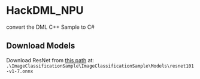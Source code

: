 # HackDML_NPU
convert the DML C++ Sample to C#

## Download Models

Download ResNet from [this path](https://github.com/onnx/models/blob/main/validated/vision/classification/resnet/model/resnet101-v1-7.onnx) at:
`.\ImageClassificationSample\ImageClassificationSample\Models\resnet101-v1-7.onnx`